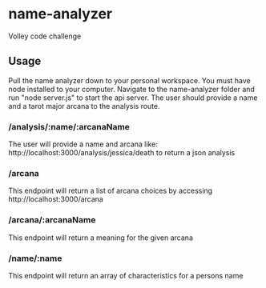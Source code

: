 # name-analyzer
Volley code challenge

## Usage
Pull the name analyzer down to your personal workspace. You must have node installed to your computer.
Navigate to the name-analyzer folder and run "node server.js" to start the api server. 
The user should provide a name and a tarot major arcana to the analysis route.

### /analysis/:name/:arcanaName 
The user will provide a name and arcana like: http://localhost:3000/analysis/jessica/death 
to return a json analysis

### /arcana
This endpoint will return a list of arcana choices by accessing http://localhost:3000/arcana

### /arcana/:arcanaName
This endpoint will return a meaning for the given arcana

### /name/:name
This endpoint will return an array of characteristics for a persons name 
